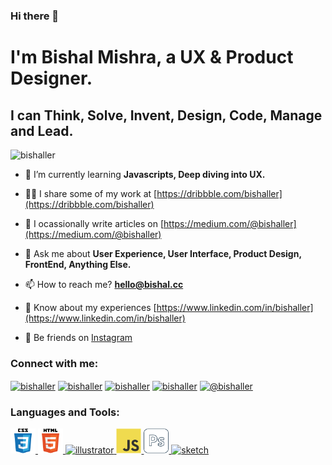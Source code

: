 ### Hi there 👋

<!--
**bishaller/bishaller** is a ✨ _special_ ✨ repository because its `README.md` (this file) appears on your GitHub profile. -->
<h1>I'm Bishal Mishra, a UX & Product Designer.</h1>
<h2>I can Think, Solve, Invent, Design, Code, Manage and Lead.</h2>

<p align="left"> <img src="https://komarev.com/ghpvc/?username=bishaller&label=Profile%20views&color=0e75b6&style=flat" alt="bishaller" /> </p>

- 🌱 I’m currently learning **Javascripts, Deep diving into UX.**

- 👨‍💻 I share some of my work at [https://dribbble.com/bishaller](https://dribbble.com/bishaller)

- 📝 I ocassionally write articles on [https://medium.com/@bishaller](https://medium.com/@bishaller)

- 💬 Ask me about **User Experience, User Interface, Product Design, FrontEnd, Anything Else.**

- 📫 How to reach me? **hello@bishal.cc**

- 📄 Know about my experiences [https://www.linkedin.com/in/bishaller](https://www.linkedin.com/in/bishaller)

- 🤝 Be friends on [Instagram](https://www.instagram.com/bishaller/)

<h3 align="left">Connect with me:</h3>
<p align="left">
<a href="https://dribbble.com/bishaller" target="blank"><img align="center" src="https://cdn.jsdelivr.net/npm/simple-icons@3.0.1/icons/dribbble.svg" alt="bishaller" height="30" width="40" /></a>
<a href="https://twitter.com/bishaller" target="blank"><img align="center" src="https://cdn.jsdelivr.net/npm/simple-icons@3.0.1/icons/twitter.svg" alt="bishaller" height="30" width="40" /></a>
<a href="https://fb.com/bishaller" target="blank"><img align="center" src="https://cdn.jsdelivr.net/npm/simple-icons@3.0.1/icons/facebook.svg" alt="bishaller" height="30" width="40" /></a>
<a href="https://instagram.com/bishaller" target="blank"><img align="center" src="https://cdn.jsdelivr.net/npm/simple-icons@3.0.1/icons/instagram.svg" alt="bishaller" height="30" width="40" /></a>
<a href="https://medium.com/@bishaller" target="blank"><img align="center" src="https://cdn.jsdelivr.net/npm/simple-icons@3.0.1/icons/medium.svg" alt="@bishaller" height="30" width="40" /></a>
</p>

<h3 align="left">Languages and Tools:</h3>
<p align="left"> <a href="https://www.w3schools.com/css/" target="_blank"> <img src="https://raw.githubusercontent.com/devicons/devicon/master/icons/css3/css3-original-wordmark.svg" alt="css3" width="40" height="40"/> </a> <a href="https://www.w3.org/html/" target="_blank"> <img src="https://raw.githubusercontent.com/devicons/devicon/master/icons/html5/html5-original-wordmark.svg" alt="html5" width="40" height="40"/> </a> <a href="https://www.adobe.com/in/products/illustrator.html" target="_blank"> <img src="https://www.vectorlogo.zone/logos/adobe_illustrator/adobe_illustrator-icon.svg" alt="illustrator" width="40" height="40"/> </a> <a href="https://developer.mozilla.org/en-US/docs/Web/JavaScript" target="_blank"> <img src="https://raw.githubusercontent.com/devicons/devicon/master/icons/javascript/javascript-original.svg" alt="javascript" width="40" height="40"/> </a> <a href="https://www.photoshop.com/en" target="_blank"> <img src="https://raw.githubusercontent.com/devicons/devicon/master/icons/photoshop/photoshop-line.svg" alt="photoshop" width="40" height="40"/> </a> <a href="https://www.sketch.com/" target="_blank"> <img src="https://www.vectorlogo.zone/logos/sketchapp/sketchapp-icon.svg" alt="sketch" width="40" height="40"/> </a></p>


